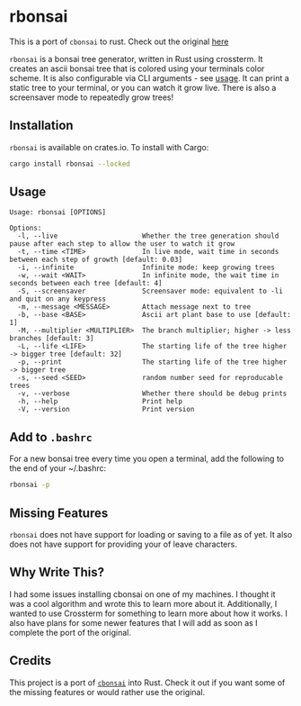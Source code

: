 # rbonsai

This is a port of `cbonsai` to rust. Check out the original
[here](https://gitlab.com/jallbrit/cbonsai)

`rbonsai` is a bonsai tree generator, written in Rust using crossterm. It creates
an ascii bonsai tree that is colored using your terminals color scheme. It is
also configurable via CLI arguments - see [usage](#usage). It can print a static
tree to your terminal, or you can watch it grow live. There is also a screensaver
mode to repeatedly grow trees!

## Installation

`rbonsai` is available on crates.io. To install with Cargo:

```bash
cargo install rbonsai --locked
```

## Usage

```
Usage: rbonsai [OPTIONS]

Options:
  -l, --live                     Whether the tree generation should pause after each step to allow the user to watch it grow
  -t, --time <TIME>              In live mode, wait time in seconds between each step of growth [default: 0.03]
  -i, --infinite                 Infinite mode: keep growing trees
  -w, --wait <WAIT>              In infinite mode, the wait time in seconds between each tree [default: 4]
  -S, --screensaver              Screensaver mode: equivalent to -li and quit on any keypress
  -m, --message <MESSAGE>        Attach message next to tree
  -b, --base <BASE>              Ascii art plant base to use [default: 1]
  -M, --multiplier <MULTIPLIER>  The branch multiplier; higher -> less branches [default: 3]
  -L, --life <LIFE>              The starting life of the tree higher -> bigger tree [default: 32]
  -p, --print                    The starting life of the tree higher -> bigger tree
  -s, --seed <SEED>              random number seed for reproducable trees
  -v, --verbose                  Whether there should be debug prints
  -h, --help                     Print help
  -V, --version                  Print version
```

## Add to `.bashrc`

For a new bonsai tree every time you open a terminal, add the following to the
end of your ~/.bashrc:

```bash
rbonsai -p
```

## Missing Features

`rbonsai` does not have support for loading or saving to a file as of yet. It
also does not have support for providing your of leave characters.

## Why Write This?

I had some issues installing cbonsai on one of my machines. I thought it was a
cool algorithm and wrote this to learn more about it. Additionally, I wanted to
use Crossterm for something to learn more about how it works. I also have plans 
for some newer features that I will add as soon as I complete the port of the 
original.

## Credits

This project is a port of [`cbonsai`](https://gitlab.com/jallbrit/cbonsai) into
Rust. Check it out if you want some of the missing features or would rather use
the original.
